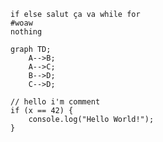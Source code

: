 

```shell
if else salut ça va while for
#woaw 
nothing
```

```mermaid
graph TD;
    A-->B;
    A-->C;
    B-->D;
    C-->D;
```

```myLanguage
// hello i'm comment
if (x == 42) {
    console.log("Hello World!");
}
```